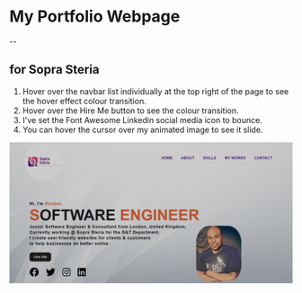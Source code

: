 # My Portfolio Webpage
--
## for Sopra Steria

1. Hover over the navbar list individually at the top right of the page to see the hover effect colour transition.
2. Hover over the Hire Me button to see the colour transition.
3. I've set the Font Awesome Linkedin social media icon to bounce.
4. You can hover the cursor over my animated image to see it slide.

![Screenshot of Webpage](<imgs/Portfolio Webpage.png>)